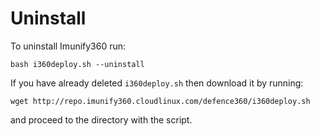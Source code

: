 # Uninstall


To uninstall Imunify360 run:

```
bash i360deploy.sh --uninstall
```

If you have already deleted `i360deploy.sh` then download it by running:

```
wget http://repo.imunify360.cloudlinux.com/defence360/i360deploy.sh
```

and proceed to the directory with the script.



